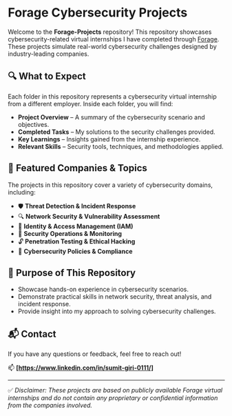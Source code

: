 # Forage Cybersecurity Projects

Welcome to the **Forage-Projects** repository! This repository showcases cybersecurity-related virtual internships I have completed through [Forage](https://www.theforage.com/). These projects simulate real-world cybersecurity challenges designed by industry-leading companies.

## 🔍 What to Expect

Each folder in this repository represents a cybersecurity virtual internship from a different employer. Inside each folder, you will find:

- **Project Overview** – A summary of the cybersecurity scenario and objectives.
- **Completed Tasks** – My solutions to the security challenges provided.
- **Key Learnings** – Insights gained from the internship experience.
- **Relevant Skills** – Security tools, techniques, and methodologies applied.

## 🏢 Featured Companies & Topics

The projects in this repository cover a variety of cybersecurity domains, including:

- 🛡 **Threat Detection & Incident Response**
- 🔍 **Network Security & Vulnerability Assessment**
- 🔑 **Identity & Access Management (IAM)**
- 🚨 **Security Operations & Monitoring**
- 🔓 **Penetration Testing & Ethical Hacking**
- 📜 **Cybersecurity Policies & Compliance**

## 🎯 Purpose of This Repository

- Showcase hands-on experience in cybersecurity scenarios.
- Demonstrate practical skills in network security, threat analysis, and incident response.
- Provide insight into my approach to solving cybersecurity challenges.

## 📬 Contact

If you have any questions or feedback, feel free to reach out!

📫 **[https://www.linkedin.com/in/sumit-giri-0111/]**

---

✅ *Disclaimer: These projects are based on publicly available Forage virtual internships and do not contain any proprietary or confidential information from the companies involved.*

